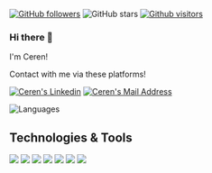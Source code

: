 
[![GitHub followers](https://img.shields.io/github/followers/CerenBdk?style=social)](https://github.com/CerenBdk?tab=followers)
![GitHub stars](https://img.shields.io/github/stars/CerenBdk?style=social)
[![Github visitors](https://visitor-badge.glitch.me/badge?page_id=CerenBdk.visitor-badge)](https://GitHub.com/CerenBdk/StrapDown.js/stargazers/)
### Hi there 👋
I'm Ceren!

Contact with me via these platforms! 

  <a href="https://www.linkedin.com/in/ceren-budak-908b08125/" target="_blank" rel="nofollow"><img alt="Ceren's Linkedin" src="https://img.shields.io/badge/LinkedIn-0077B5?style=for-the-badge&logo=linkedin&logoColor=white" /></a>
 <a href="mailto:cerenbdk@gmail.com" target="_blank" rel="nofollow"><img alt="Ceren's Mail Address" src="https://img.shields.io/badge/Gmail-D14836?style=for-the-badge&logo=gmail&logoColor=white" /></a>


![Languages](https://github-readme-stats.vercel.app/api/top-langs/?username=CerenBdk&layout=compact&theme=light)

## Technologies & Tools 
<img src="https://img.shields.io/badge/C%23-black?style=for-the-badge&logo=c-sharp&logoColor=white"></img>
<img src="https://img.shields.io/badge/.NET-black?style=for-the-badge&logo=.net&logoColor=white"></img>
<img src="https://img.shields.io/badge/.NETCore-black?style=for-the-badge&logo=.net&logoColor=white"></img>
<img src="https://img.shields.io/badge/Microsoft_SQL_Server-black?style=for-the-badge&logo=microsoft-sql-server&logoColor=white"></img>
<img src="https://img.shields.io/badge/Java-black?style=for-the-badge&logo=Java&logoColor=white"></img>
<img src="https://img.shields.io/badge/Javascript-black?style=for-the-badge&logo=javascript&logoColor=white"></img>
<img src="https://img.shields.io/badge/MVC-black?style=for-the-badge&logo=mvc&logoColor=white"></img>

